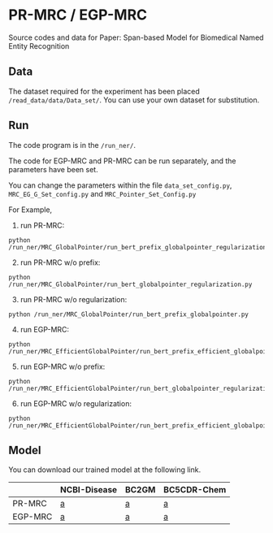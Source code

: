 # PR-MRC / EGP-MRC
Source codes and data for Paper: Span-based Model for Biomedical Named Entity Recognition

## Data
The dataset required for the experiment has been placed ```/read_data/data/Data_set/```.
You can use your own dataset for substitution.

## Run
The code program is in the ```/run_ner/```.

The code for EGP-MRC and PR-MRC can be run separately, and the parameters have been set.

You can change the parameters within the file ```data_set_config.py```, ```MRC_EG_G_Set_config.py``` and `MRC_Pointer_Set_Config.py`

For Example, 

1. run PR-MRC:
```shell
python /run_ner/MRC_GlobalPointer/run_bert_prefix_globalpointer_regularization.py
```

2. run PR-MRC w/o prefix:
```shell
python /run_ner/MRC_GlobalPointer/run_bert_globalpointer_regularization.py
```

3. run PR-MRC w/o regularization:
```shell
python /run_ner/MRC_GlobalPointer/run_bert_prefix_globalpointer.py
```

4. run EGP-MRC:
```shell
python /run_ner/MRC_EfficientGlobalPointer/run_bert_prefix_efficient_globalpointer_regularization.py
```
5. run EGP-MRC w/o prefix:
```shell
python /run_ner/MRC_EfficientGlobalPointer/run_bert_globalpointer_regularization.py
```

6. run EGP-MRC w/o regularization:
```shell
python /run_ner/MRC_EfficientGlobalPointer/run_bert_prefix_efficient_globalpointer.py
```

## Model
You can download our trained model at the following link.

|         | NCBI-Disease               | BC2GM | BC5CDR-Chem |
|---------|----------------------------|-------|-------------|
| PR-MRC  | [a]( ) | [a]( )|[a]( )|
| EGP-MRC |[a]( ) | [a]( )|[a]( )|

